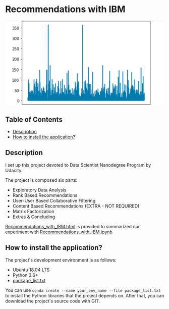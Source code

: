 # Recommendations with IBM
![](demo.png)

## Table of Contents

  - [Description](#description)
  - [How to install the application?](#how-to-install-the-application)


## Description
I set up this project devoted to Data Scientist Nanodegree Program by Udacity. 

The project is composed six parts: 
- Exploratory Data Analysis
- Rank Based Recommendations
- User-User Based Collaborative Filtering
- Content Based Recommendations (EXTRA - NOT REQUIRED)
- Matrix Factorization
- Extras & Concluding

[Recommendations_with_IBM.html](Recommendations_with_IBM.html) is provided to summarized our experiment with [Recommendations_with_IBM.ipynb](Recommendations_with_IBM.ipynb)

## How to install the application? 

The project's development environment is as follows: 
* Ubuntu 18.04 LTS
* Python 3.6+
* [package_list.txt](package_list.txt) 
  
You can use `conda create --name your_env_name --file package_list.txt ` to install the Python libraries that the project depends on. After that, you can download the project's source code with GIT. 
